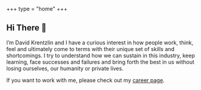 +++
type = "home"
+++

## Hi There 👋

I’m David Krentzlin and I have a curious interest in how people work, think, feel and ultimately come to terms with their unique set of skills and shortcomings.
I try to understand how we can sustain in this industry, keep learning, face successes and failures and bring forth the best in us without losing ourselves, our humanity or private lives.

If you want to work with me, please check out my [career page](/portfolio/).
